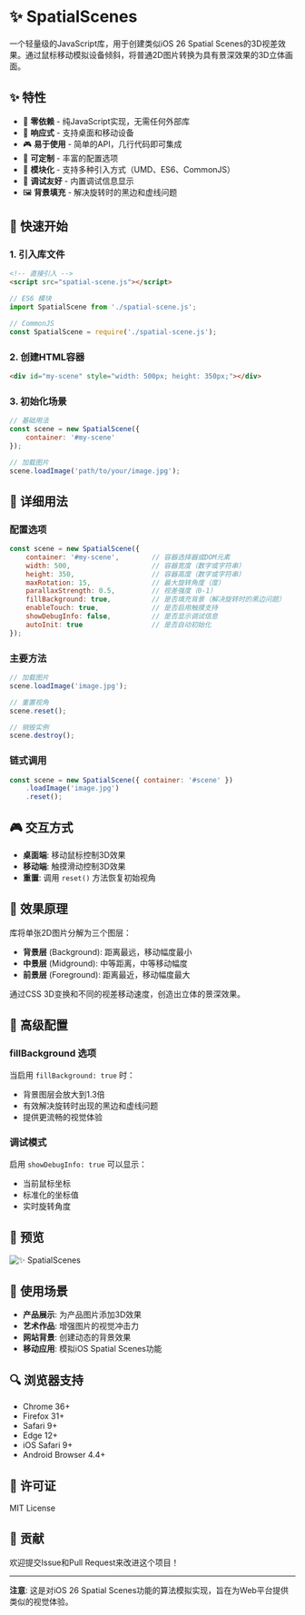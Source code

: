 # ✨ SpatialScenes

一个轻量级的JavaScript库，用于创建类似iOS 26 Spatial Scenes的3D视差效果。通过鼠标移动模拟设备倾斜，将普通2D图片转换为具有景深效果的3D立体画面。

## ✨ 特性

- 🎯 **零依赖** - 纯JavaScript实现，无需任何外部库
- 📱 **响应式** - 支持桌面和移动设备
- 🎮 **易于使用** - 简单的API，几行代码即可集成
- 🎨 **可定制** - 丰富的配置选项
- 🔧 **模块化** - 支持多种引入方式（UMD、ES6、CommonJS）
- 🐛 **调试友好** - 内置调试信息显示
- 🖼️ **背景填充** - 解决旋转时的黑边和虚线问题

## 🚀 快速开始

### 1. 引入库文件

```html
<!-- 直接引入 -->
<script src="spatial-scene.js"></script>
```

```javascript
// ES6 模块
import SpatialScene from './spatial-scene.js';

// CommonJS
const SpatialScene = require('./spatial-scene.js');
```

### 2. 创建HTML容器

```html
<div id="my-scene" style="width: 500px; height: 350px;"></div>
```

### 3. 初始化场景

```javascript
// 基础用法
const scene = new SpatialScene({
    container: '#my-scene'
});

// 加载图片
scene.loadImage('path/to/your/image.jpg');
```

## 📖 详细用法

### 配置选项

```javascript
const scene = new SpatialScene({
    container: '#my-scene',        // 容器选择器或DOM元素
    width: 500,                    // 容器宽度（数字或字符串）
    height: 350,                   // 容器高度（数字或字符串）
    maxRotation: 15,               // 最大旋转角度（度）
    parallaxStrength: 0.5,         // 视差强度（0-1）
    fillBackground: true,          // 是否填充背景（解决旋转时的黑边问题）
    enableTouch: true,             // 是否启用触摸支持
    showDebugInfo: false,          // 是否显示调试信息
    autoInit: true                 // 是否自动初始化
});
```

### 主要方法

```javascript
// 加载图片
scene.loadImage('image.jpg');

// 重置视角
scene.reset();

// 销毁实例
scene.destroy();
```

### 链式调用

```javascript
const scene = new SpatialScene({ container: '#scene' })
    .loadImage('image.jpg')
    .reset();
```

## 🎮 交互方式

- **桌面端**: 移动鼠标控制3D效果
- **移动端**: 触摸滑动控制3D效果
- **重置**: 调用 `reset()` 方法恢复初始视角

## 🎨 效果原理

库将单张2D图片分解为三个图层：

- **背景层** (Background): 距离最远，移动幅度最小
- **中景层** (Midground): 中等距离，中等移动幅度
- **前景层** (Foreground): 距离最近，移动幅度最大

通过CSS 3D变换和不同的视差移动速度，创造出立体的景深效果。

## 🔧 高级配置

### fillBackground 选项

当启用 `fillBackground: true` 时：
- 背景图层会放大到1.3倍
- 有效解决旋转时出现的黑边和虚线问题
- 提供更流畅的视觉体验

### 调试模式

启用 `showDebugInfo: true` 可以显示：
- 当前鼠标坐标
- 标准化的坐标值
- 实时旋转角度

## 📱 预览

![✨ SpatialScenes](https://github.com/ELDment/IOS26-Spatial-Scenes/blob/main/SpatialScenes.png)

## 🎯 使用场景

- **产品展示**: 为产品图片添加3D效果
- **艺术作品**: 增强图片的视觉冲击力
- **网站背景**: 创建动态的背景效果
- **移动应用**: 模拟iOS Spatial Scenes功能

## 🔍 浏览器支持

- Chrome 36+
- Firefox 31+
- Safari 9+
- Edge 12+
- iOS Safari 9+
- Android Browser 4.4+

## 📄 许可证

MIT License

## 🤝 贡献

欢迎提交Issue和Pull Request来改进这个项目！

---

**注意**: 这是对iOS 26 Spatial Scenes功能的算法模拟实现，旨在为Web平台提供类似的视觉体验。
